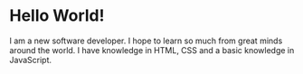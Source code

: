 # Hello World!

I am a new software developer. I hope to learn so much from great minds around the world. I have knowledge in HTML, CSS and a basic knowledge in JavaScript.  
